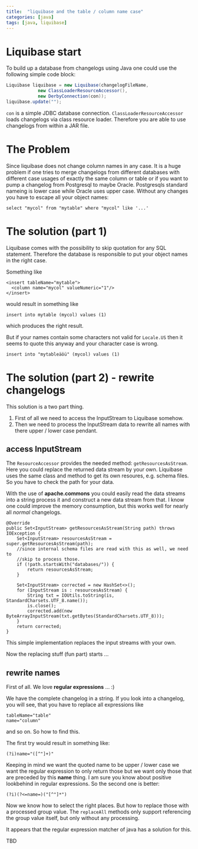 ```yaml
---
title:  "liquibase and the table / column name case"
categories: [java]
tags: [java, liquibase]
---
```


# Liquibase start

To build up a database from changelogs using Java one could use the following simple code block:

```java
Liquibase liquibase = new Liquibase(changelogFileName,
            new ClassLoaderResourceAccessor(),
            new DerbyConnection(con));
liquibase.update("");
```
    
`con` is a simple JDBC database connection. `ClassLoaderResourceAccessor` loads changelogs via class resource loader. 
Therefore you are able to use changelogs from within a JAR file.

# The Problem

Since liquibase does not change column names in any case.
It is a huge problem if one tries to merge changelogs from different databases with different case 
usages of exactly the same column or table or if you want to pump a changelog from Postgresql to
maybe Oracle. Postgresqls standard nameing is lower case while Oracle uses upper case. Without any
changes you have to escape all your object names:

    select "mycol" from "mytable" where "mycol" like '...'  
    
# The solution (part 1) 

Liquibase comes with the possibility to skip quotation for any SQL statement. Therefore the database 
is responsible to put your object names in the right case. 

Something like

    <insert tableName="mytable">
      <column name="mycol" valueNumeric="1"/>
    </insert>
    
would result in something like 

    insert into mytable (mycol) values (1)
    
which produces the right result. 

But if your names contain some characters not valid for `Locale.US` then it seems to quote this anyway 
and your character case is wrong.

    insert into "mytableäöü" (mycol) values (1)
    
# The solution (part 2) - rewrite changelogs 

This solution is a two part thing. 

1. First of all we need to access the InputStream to Liquibase somehow. 
2. Then we need to process the InputStream data to rewrite all names with there upper / lower case pendant.

## access InputStream
The `ResourceAccessor` provides the needed method: `getResourcesAsStream`. Here you could replace the returned 
data stream by your own. Liquibase uses the same class and method to get its own resoures, e.g. schema files.
So you have to check the path for your data. 

With the use of **apache.commons** you could easily read the data streams into a string process it and construct a new 
data stream from that. I know one could improve the memory consumption, but this works well for nearly all *normal* changelogs. 

    @Override
    public Set<InputStream> getResourcesAsStream(String path) throws IOException {
        Set<InputStream> resourcesAsStream = super.getResourcesAsStream(path);
        //since internal schema files are read with this as well, we need to 
        //skip to process those.
        if (!path.startsWith("databases/")) {
            return resourcesAsStream;
        }

        Set<InputStream> corrected = new HashSet<>();
        for (InputStream is : resourcesAsStream) {
            String txt = IOUtils.toString(is, StandardCharsets.UTF_8.name());
            is.close();
            corrected.add(new ByteArrayInputStream(txt.getBytes(StandardCharsets.UTF_8)));
        }
        return corrected;
    }

This simple implementation replaces the input streams with your own. 

Now the replacing stuff (fun part) starts ...

## rewrite names

First of all. We love **regular expressions** ... :) 

We have the complete changelog in a string. If you look into a changelog, you will see, that you have to replace 
all expressions like 

    tableName="table"
    name="column"
    
and so on. So how to find this. 

The first try would result in something like:

    (?i)name="([^"]+)"
    
Keeping in mind we want the quoted name to be upper / lower case we want the
regular expression to only return those but we want only those that are preceded by this **name** thing. I am
sure you know about positive lookbehind in regular expressions. So the second one is better:

    (?i)(?<=name=)("[^"]*")

Now we know how to select the right places. But how to replace those with a processed group value. The `replaceAll` methods only
support referencing the group value itself, but only without any processing. 

It appears that the regular expression matcher of java has a solution for this.

TBD
